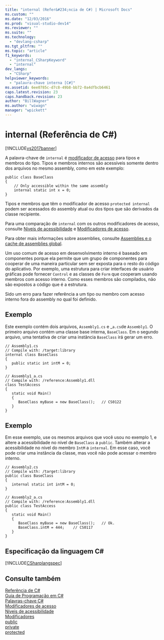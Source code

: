 ```yaml
---
title: "internal (Refer&#234;ncia de C#) | Microsoft Docs"
ms.custom: ""
ms.date: "12/03/2016"
ms.prod: "visual-studio-dev14"
ms.reviewer: ""
ms.suite: ""
ms.technology: 
  - "devlang-csharp"
ms.tgt_pltfrm: ""
ms.topic: "article"
f1_keywords: 
  - "internal_CSharpKeyword"
  - "internal"
dev_langs: 
  - "CSharp"
helpviewer_keywords: 
  - "palavra-chave interna [C#]"
ms.assetid: 6ee0785c-d7c8-49b8-bb72-0a4dfbcb6461
caps.latest.revision: 23
caps.handback.revision: 23
author: "BillWagner"
ms.author: "wiwagn"
manager: "wpickett"
---
```

# internal (Refer&#234;ncia de C#)
[!INCLUDE[vs2017banner](../../../csharp/includes/vs2017banner.md)]

A palavra\-chave de `internal` é [modificador de acesso](../../../csharp/language-reference/keywords/access-modifiers.md) para tipos e membros do tipo.  Tipos e membros internos são acessíveis somente dentro dos arquivos no mesmo assembly, como em este exemplo:  
  
```  
public class BaseClass   
{  
    // Only accessible within the same assembly  
    internal static int x = 0;  
}  
```  
  
 Tipos e membros que têm o modificador de acesso `protected internal` podem ser acessados do assembly atual ou dos tipos que são derivados da classe recipiente.  
  
 Para uma comparação de `internal` com os outros modificadores de acesso, consulte [Níveis de acessibilidade](../../../csharp/language-reference/keywords/accessibility-levels.md) e [Modificadores de acesso](../../../csharp/programming-guide/classes-and-structs/access-modifiers.md).  
  
 Para obter mais informações sobre assemblies, consulte [Assemblies e o cache de assemblies global](../Topic/Assemblies%20and%20the%20Global%20Assembly%20Cache%20\(C%23%20and%20Visual%20Basic\).md).  
  
 Um uso comum de acesso em desenvolvimento interno é baseado em componentes porque ela permite que um grupo de componentes para cooperar de uma maneira particular sem ser exposta para o resto do código do aplicativo.  Por exemplo, uma estrutura para criar interfaces de usuário gráficas pode fornecer `Control` e as classes de `Form` que cooperam usando membros com acesso interno.  Como esses membros são compilados, não são expostos a código que é a estrutura.  
  
 Sido um erro para fazer referência a um tipo ou membro com acesso interno fora do assembly no qual foi definido.  
  
## Exemplo  
 Este exemplo contém dois arquivos, `Assembly1.cs` e \_`a.cs`de `Assembly1`.  O primeiro arquivo contém uma classe base interna, `BaseClass`.  Em o segundo arquivo, uma tentativa de criar uma instância `BaseClass` irá gerar um erro.  
  
```  
// Assembly1.cs  
// Compile with: /target:library  
internal class BaseClass   
{  
   public static int intM = 0;  
}  
```  
  
```  
// Assembly1_a.cs  
// Compile with: /reference:Assembly1.dll  
class TestAccess   
{  
   static void Main()   
   {  
      BaseClass myBase = new BaseClass();   // CS0122  
   }  
}  
```  
  
## Exemplo  
 Em esse exemplo, use os mesmos arquivos que você usou no exemplo 1, e altere a acessibilidade no nível de `BaseClass` a `public`.  Também alterar a acessibilidade no nível do membro `IntM` a `internal`.  Em esse caso, você pode criar uma instância da classe, mas você não pode acessar o membro interno.  
  
```  
// Assembly2.cs  
// Compile with: /target:library  
public class BaseClass   
{  
   internal static int intM = 0;  
}  
```  
  
```  
// Assembly2_a.cs  
// Compile with: /reference:Assembly1.dll  
public class TestAccess   
{  
   static void Main()   
   {  
      BaseClass myBase = new BaseClass();   // Ok.  
      BaseClass.intM = 444;    // CS0117  
   }  
}  
```  
  
## Especificação da linguagem C\#  
 [!INCLUDE[CSharplangspec](../../../csharp/language-reference/keywords/includes/csharplangspec_md.md)]  
  
## Consulte também  
 [Referência de C\#](../../../csharp/language-reference/index.md)   
 [Guia de Programação em C\#](../../../csharp/programming-guide/index.md)   
 [Palavras\-chave C\#](../../../csharp/language-reference/keywords/index.md)   
 [Modificadores de acesso](../../../csharp/language-reference/keywords/access-modifiers.md)   
 [Níveis de acessibilidade](../../../csharp/language-reference/keywords/accessibility-levels.md)   
 [Modificadores](../../../csharp/language-reference/keywords/modifiers.md)   
 [public](../../../csharp/language-reference/keywords/public.md)   
 [private](../../../csharp/language-reference/keywords/private.md)   
 [protected](../../../csharp/language-reference/keywords/protected.md)